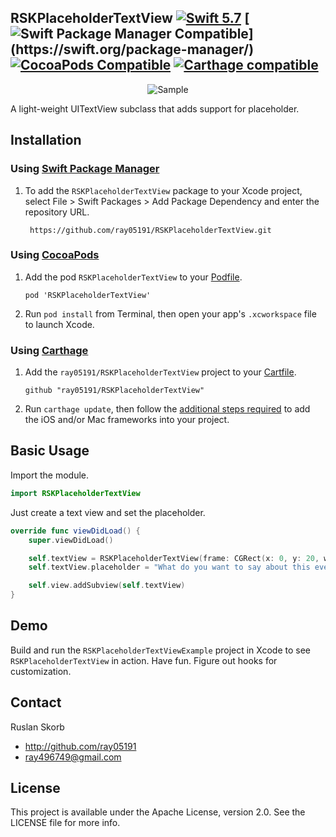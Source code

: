 ## RSKPlaceholderTextView [![Swift 5.7](https://img.shields.io/badge/Swift-5.7-orange.svg?style=flat)](https://developer.apple.com/swift/) [![Swift Package Manager Compatible](https://img.shields.io/badge/Swift_Package_Manager-compatible-orange.svg?style=flat")](https://swift.org/package-manager/) [![CocoaPods Compatible](https://img.shields.io/cocoapods/v/RSKPlaceholderTextView.svg)](https://cocoapods.org) [![Carthage compatible](https://img.shields.io/badge/Carthage-compatible-4BC51D.svg?style=flat)](https://github.com/Carthage/Carthage)

<p align="center">
  <img src="RSKPlaceholderTextViewExample/RSKPlaceholderTextViewExample.gif" alt="Sample">
</p>

A light-weight UITextView subclass that adds support for placeholder.

## Installation

### Using [Swift Package Manager](https://swift.org/package-manager/)

1. To add the `RSKPlaceholderTextView` package to your Xcode project, select File > Swift Packages > Add Package Dependency and enter the repository URL. 
    
        https://github.com/ray05191/RSKPlaceholderTextView.git

### Using [CocoaPods](http://cocoapods.org)

1.  Add the pod `RSKPlaceholderTextView` to your [Podfile](http://guides.cocoapods.org/using/the-podfile.html).

        pod 'RSKPlaceholderTextView'

2.  Run `pod install` from Terminal, then open your app's `.xcworkspace` file to launch Xcode.

### Using [Carthage](https://github.com/Carthage/Carthage)

1.  Add the `ray05191/RSKPlaceholderTextView` project to your [Cartfile](https://github.com/Carthage/Carthage/blob/master/Documentation/Artifacts.md#cartfile).

        github "ray05191/RSKPlaceholderTextView"

2.  Run `carthage update`, then follow the [additional steps required](https://github.com/Carthage/Carthage#adding-frameworks-to-an-application) to add the iOS and/or Mac frameworks into your project.

## Basic Usage

Import the module.

```swift
import RSKPlaceholderTextView
```

Just create a text view and set the placeholder.

```swift
override func viewDidLoad() {
    super.viewDidLoad()

    self.textView = RSKPlaceholderTextView(frame: CGRect(x: 0, y: 20, width: self.view.frame.width, height: 100))
    self.textView.placeholder = "What do you want to say about this event?"

    self.view.addSubview(self.textView)
}
```

## Demo

Build and run the `RSKPlaceholderTextViewExample` project in Xcode to see `RSKPlaceholderTextView` in action.
Have fun. Figure out hooks for customization.

## Contact

Ruslan Skorb

- http://github.com/ray05191
- ray496749@gmail.com

## License

This project is available under the Apache License, version 2.0. See the LICENSE file for more info.

